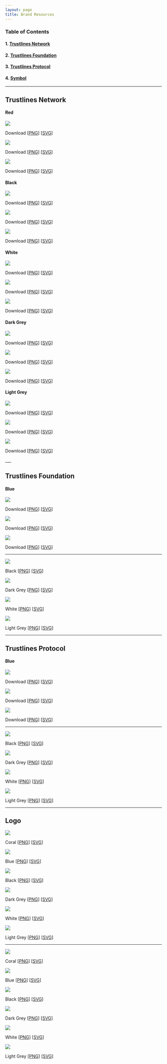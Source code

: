 ```yaml
---
layout: page
title: Brand Resources
---
```


### Table of Contents

#### 1. [Trustlines Network](#trustlines-network)

#### 2. [Trustlines Foundation](#trustlines-foundation)

#### 3. [Trustlines Protocol](#trustlines-protocol)

#### 4. [Symbol](#symbol)

___

## Trustlines Network

#### Red

<div class="row">
	<div class="6u 12u$(medium)">
		<p class="brand_images_hori"><img src="../../assets/images/brand/Network/PNG/trustlines-network-name-logo-red.png"/></p>
		<p class="brand_links">Download [<a href="../../assets/images/brand/Network/PNG/trustlines-network-name-logo-red.png">PNG</a>]&nbsp;[<a href="../../assets/images/brand/network/svg/trustlines-network-name-logo-red.svg">SVG</a>]</p>
	</div>
	<div class="6u 12u$(medium)">
		<p class="brand_images_hori"><img src="../../assets/images/brand/Network/PNG/trustlines-network-logo-red.png"/></p>
		<p class="brand_links">Download [<a href="../../assets/images/brand/Network/PNG/trustlines-network-logo-red.png">PNG</a>]&nbsp;[<a href="../../assets/images/brand/network/svg/trustlines-network-logo-red.svg">SVG</a>]</p>
	</div>
</div>

<div class="row">
	<div class="6u 12u$(medium)">
		<p class="brand_images"><img src="../../assets/images/brand/Network/PNG/trustlines-network-logo-center-red.png"/></p>
		<p class="brand_links">Download [<a href="../../assets/images/brand/Network/PNG/trustlines-network-logo-center-red.png">PNG</a>]&nbsp;[<a href="../../assets/images/brand/network/svg/trustlines-network-logo-center-red.svg">SVG</a>]</p>
	</div>
</div>

#### Black

<div class="row">
	<div class="6u 12u$(medium)">
		<p class="brand_images_hori"><img src="../../assets/images/brand/Network/PNG/trustlines-network-name-logo-black.png"/></p>
		<p class="brand_links">Download [<a href="../../assets/images/brand/Network/PNG/trustlines-network-name-logo-black.png">PNG</a>]&nbsp;[<a href="../../assets/images/brand/network/svg/trustlines-network-name-logo-black.svg">SVG</a>]</p>
	</div>
	<div class="6u 12u$(medium)">
		<p class="brand_images_hori"><img src="../../assets/images/brand/Network/PNG/trustlines-network-logo-black.png"/></p>
		<p class="brand_links">Download [<a href="../../assets/images/brand/Network/PNG/trustlines-network-logo-black.png">PNG</a>]&nbsp;[<a href="../../assets/images/brand/network/svg/trustlines-network-logo-black.svg">SVG</a>]</p>
	</div>
</div>

<div class="row">
	<div class="6u 12u$(medium)">
		<p class="brand_images"><img src="../../assets/images/brand/Network/PNG/trustlines-network-logo-center-black.png"/></p>
		<p class="brand_links">Download [<a href="../../assets/images/brand/Network/PNG/trustlines-network-logo-center-black.png">PNG</a>]&nbsp;[<a href="../../assets/images/brand/network/svg/trustlines-network-logo-center-black.svg">SVG</a>]</p>
	</div>
</div>

#### White

<div class="row">
	<div class="6u 12u$(medium)">
		<p class="brand_images_hori brand_images_light"><img src="../../assets/images/brand/Network/PNG/trustlines-network-name-logo-white.png"/></p>
		<p class="brand_links">Download [<a href="../../assets/images/brand/Network/PNG/trustlines-network-name-logo-white.png">PNG</a>]&nbsp;[<a href="../../assets/images/brand/network/svg/trustlines-network-name-logo-white.svg">SVG</a>]</p>
	</div>
	<div class="6u 12u$(medium)">
		<p class="brand_images_hori brand_images_light"><img src="../../assets/images/brand/Network/PNG/trustlines-network-logo-white.png"/></p>
		<p class="brand_links">Download [<a href="../../assets/images/brand/Network/PNG/trustlines-network-logo-white.png">PNG</a>]&nbsp;[<a href="../../assets/images/brand/network/svg/trustlines-network-logo-white.svg">SVG</a>]</p>
	</div>
</div>

<div class="row">
	<div class="6u 12u$(medium)">
		<p class="brand_images brand_images_light"><img src="../../assets/images/brand/Network/PNG/trustlines-network-logo-center-white.png"/></p>
		<p class="brand_links">Download [<a href="../../assets/images/brand/Network/PNG/trustlines-network-logo-center-white.png">PNG</a>]&nbsp;[<a href="../../assets/images/brand/network/svg/trustlines-network-logo-center-white.svg">SVG</a>]</p>
	</div>
</div>

#### Dark Grey

<div class="row">
	<div class="6u 12u$(medium)">
		<p class="brand_images_hori"><img src="../../assets/images/brand/Network/PNG/trustlines-network-name-logo-dark-grey.png"/></p>
		<p class="brand_links">Download [<a href="../../assets/images/brand/Network/PNG/trustlines-network-name-logo-dark-grey.png">PNG</a>]&nbsp;[<a href="../../assets/images/brand/network/svg/trustlines-network-name-logo-dark-grey.svg">SVG</a>]</p>
	</div>
	<div class="6u 12u$(medium)">
		<p class="brand_images_hori"><img src="../../assets/images/brand/Network/PNG/trustlines-network-logo-dark-grey.png"/></p>
		<p class="brand_links">Download [<a href="../../assets/images/brand/Network/PNG/trustlines-network-logo-dark-grey.png">PNG</a>]&nbsp;[<a href="../../assets/images/brand/network/svg/trustlines-network-logo-dark-grey.svg">SVG</a>]</p>
	</div>
</div>

<div class="row">
	<div class="6u 12u$(medium)">
		<p class="brand_images"><img src="../../assets/images/brand/Network/PNG/trustlines-network-logo-center-dark-grey.png"/></p>
		<p class="brand_links">Download [<a href="../../assets/images/brand/Network/PNG/trustlines-network-logo-center-dark-grey.png">PNG</a>]&nbsp;[<a href="../../assets/images/brand/network/svg/trustlines-network-logo-center-dark-grey.svg">SVG</a>]</p>
	</div>
</div>

#### Light Grey

<div class="row">
	<div class="6u 12u$(medium)">
		<p class="brand_images_hori brand_images_light"><img src="../../assets/images/brand/Network/PNG/trustlines-network-name-logo-light-grey.png"/></p>
		<p class="brand_links">Download [<a href="../../assets/images/brand/Network/PNG/trustlines-network-name-logo-light-grey.png">PNG</a>]&nbsp;[<a href="../../assets/images/brand/network/svg/trustlines-network-name-logo-light-grey.svg">SVG</a>]</p>
	</div>
	<div class="6u 12u$(medium)">
		<p class="brand_images_hori brand_images_light"><img src="../../assets/images/brand/Network/PNG/trustlines-network-logo-light-grey.png"/></p>
		<p class="brand_links">Download [<a href="../../assets/images/brand/Network/PNG/trustlines-network-logo-light-grey.png">PNG</a>]&nbsp;[<a href="../../assets/images/brand/network/svg/trustlines-network-logo-light-grey.svg">SVG</a>]</p>
	</div>
</div>

<div class="row">
	<div class="6u 12u$(medium)">
		<p class="brand_images brand_images_light"><img src="../../assets/images/brand/Network/PNG/trustlines-network-logo-center-light-grey.png"/></p>
		<p class="brand_links">Download [<a href="../../assets/images/brand/Network/PNG/trustlines-network-logo-center-light-grey.png">PNG</a>]&nbsp;[<a href="../../assets/images/brand/network/svg/trustlines-network-logo-center-light-grey.svg">SVG</a>]</p>
	</div>
</div>
___

## Trustlines Foundation

#### Blue

<div class="row">
	<div class="6u 12u$(medium)">
		<p class="brand_images_hori"><img src="../../assets/images/brand/Foundation/PNG/trustlines-foundation-name-logo-blue.png"/></p>
		<p class="brand_links">Download [<a href="../../assets/images/brand/Foundation/PNG/trustlines-foundation-name-logo-blue.png">PNG</a>]&nbsp;[<a href="../../assets/images/brand/Foundation/svg/trustlines-foundation-name-logo-blue.svg">SVG</a>]</p>
	</div>
	<div class="6u 12u$(medium)">
		<p class="brand_images_hori"><img src="../../assets/images/brand/Foundation/PNG/trustlines-foundation-logo-blue.png"/></p>
		<p class="brand_links">Download [<a href="../../assets/images/brand/Foundation/PNG/trustlines-foundation-logo-blue.png">PNG</a>]&nbsp;[<a href="../../assets/images/brand/Foundation/svg/trustlines-foundation-logo-blue.svg">SVG</a>]</p>
	</div>
</div>

<div class="row">
	<div class="6u 12u$(medium)">
		<p class="brand_images"><img src="../../assets/images/brand/Foundation/PNG/trustlines-foundation-logo-center-blue.png"/></p>
		<p class="brand_links">Download [<a href="../../assets/images/brand/Foundation/PNG/trustlines-foundation-logo-center-blue.png">PNG</a>]&nbsp;[<a href="../../assets/images/brand/Foundation/svg/trustlines-foundation-logo-center-blue.svg">SVG</a>]</p>
	</div>
</div>

___

<div class="row">
	<div class="6u 12u$(medium)">
		<p class="brand_images_hori"><img src="../../assets/images//brand/Foundation/PNG/trustlines-foundation-name-logo-black.png"/></p>
		<p class="brand_links">Black [<a href="../../assets/images//brand/Foundation/PNG/trustlines-foundation-name-logo-black.png">PNG</a>]&nbsp;[<a href="../../assets/images//brand/Foundation/SVG/trustlines-foundation-name-logo-black.svg">SVG</a>]</p>
	</div>
    <div class="6u 12u$(medium)">
		<p class="brand_images_hori"><img src="../../assets/images//brand/Foundation/PNG/trustlines-foundation-name-logo-dark-grey.png"/></p>
		<p class="brand_links">Dark Grey [<a href="../../assets/images//brand/Foundation/PNG/trustlines-foundation-name-logo-dark-grey.png">PNG</a>]&nbsp;[<a href="../../assets/images//brand/Foundation/SVG/trustlines-foundation-name-logo-dark-grey.svg">SVG</a>]</p>
	</div>
</div>

<div class="row">
	<div class="6u 12u$(medium)">
		<p class="brand_images_hori brand_images_light"><img src="../../assets/images//brand/Foundation/PNG/trustlines-foundation-name-logo-white.png"/></p>
		<p class="brand_links">White [<a href="../../assets/images//brand/Foundation/PNG/trustlines-foundation-name-logo-white.png">PNG</a>]&nbsp;[<a href="../../assets/images//brand/Foundation/SVG/trustlines-foundation-name-logo-white.svg">SVG</a>]</p>
	</div>
    <div class="6u 12u$(medium)">
		<p class="brand_images_hori brand_images_light"><img src="../../assets/images//brand/Foundation/PNG/trustlines-foundation-name-logo-light-grey.png"/></p>
		<p class="brand_links">Light Grey [<a href="../../assets/images//brand/Foundation/PNG/trustlines-foundation-name-logo-light-grey.png">PNG</a>]&nbsp;[<a href="../../assets/images//brand/Foundation/SVG/trustlines-foundation-name-logo-light-grey.svg">SVG</a>]</p>
	</div>
</div>

___

## Trustlines Protocol

#### Blue

<div class="row">
	<div class="6u 12u$(medium)">
		<p class="brand_images_hori"><img src="../../assets/images/brand/Protocol/PNG/trustlines-protocol-name-logo-blue.png"/></p>
		<p class="brand_links">Download [<a href="../../assets/images/brand/Protocol/PNG/trustlines-protocol-name-logo-blue.png">PNG</a>]&nbsp;[<a href="../../assets/images/brand/Protocol/svg/trustlines-protocol-name-logo-blue.svg">SVG</a>]</p>
	</div>
	<div class="6u 12u$(medium)">
		<p class="brand_images_hori"><img src="../../assets/images/brand/Protocol/PNG/trustlines-protocol-logo-blue.png"/></p>
		<p class="brand_links">Download [<a href="../../assets/images/brand/Protocol/PNG/trustlines-protocol-logo-blue.png">PNG</a>]&nbsp;[<a href="../../assets/images/brand/Protocol/svg/trustlines-protocol-logo-blue.svg">SVG</a>]</p>
	</div>
</div>

<div class="row">
	<div class="6u 12u$(medium)">
		<p class="brand_images"><img src="../../assets/images/brand/Protocol/PNG/trustlines-protocol-logo-center-blue.png"/></p>
		<p class="brand_links">Download [<a href="../../assets/images/brand/Protocol/PNG/trustlines-protocol-logo-center-blue.png">PNG</a>]&nbsp;[<a href="../../assets/images/brand/Protocol/svg/trustlines-protocol-logo-center-blue.svg">SVG</a>]</p>
	</div>
</div>

___

<div class="row">
	<div class="6u 12u$(medium)">
		<p class="brand_images_hori"><img src="../../assets/images//brand/Protocol/PNG/trustlines-protocol-name-logo-black.png"/></p>
		<p class="brand_links">Black [<a href="../../assets/images//brand/Protocol/PNG/trustlines-protocol-name-logo-black.png">PNG</a>]&nbsp;[<a href="../../assets/images//brand/Protocol/SVG/trustlines-protocol-name-logo-black.svg">SVG</a>]</p>
	</div>
    <div class="6u 12u$(medium)">
		<p class="brand_images_hori"><img src="../../assets/images//brand/Protocol/PNG/trustlines-protocol-name-logo-dark-grey.png"/></p>
		<p class="brand_links">Dark Grey [<a href="../../assets/images//brand/Protocol/PNG/trustlines-protocol-name-logo-dark-grey.png">PNG</a>]&nbsp;[<a href="../../assets/images//brand/Protocol/SVG/trustlines-protocol-name-logo-dark-grey.svg">SVG</a>]</p>
	</div>
</div>

<div class="row">
	<div class="6u 12u$(medium)">
		<p class="brand_images_hori brand_images_light"><img src="../../assets/images//brand/Protocol/PNG/trustlines-protocol-name-logo-white.png"/></p>
		<p class="brand_links"> White [<a href="../../assets/images//brand/Protocol/PNG/trustlines-protocol-name-logo-white.png">PNG</a>]&nbsp;[<a href="../../assets/images//brand/Protocol/SVG/trustlines-protocol-name-logo-white.svg">SVG</a>]</p>
	</div>
    <div class="6u 12u$(medium)">
		<p class="brand_images_hori brand_images_light"><img src="../../assets/images//brand/Protocol/PNG/trustlines-protocol-name-logo-light-grey.png"/></p>
		<p class="brand_links">Light Grey [<a href="../../assets/images//brand/Protocol/PNG/trustlines-protocol-name-logo-light-grey.png">PNG</a>]&nbsp;[<a href="../../assets/images//brand/Protocol/SVG/trustlines-protocol-name-logo-light-grey.svg">SVG</a>]</p>
	</div>
</div>

___

## Logo

<div class="row">
	<div class="6u 12u$(medium)">
		<p class="brand_images"><img src="../../assets/images/brand/General/PNG/trustlines-mark-logo-red.png"/></p>
		<p class="brand_links">Coral [<a href="../../assets/images/brand/General/PNG/trustlines-mark-logo-red.png">PNG</a>]&nbsp;[<a href="../../assets/images/brand/General/SVG/trustlines-mark-logo-red.svg">SVG</a>]</p>
	</div>
  	<div class="6u 12u$(medium)">
		<p class="brand_images"><img src="../../assets/images/brand/General/PNG/trustlines-mark-logo-blue.png"/></p>
		<p class="brand_links">Blue [<a href="../../assets/images/brand/General/PNG/trustlines-mark-logo-blue.png">PNG</a>]&nbsp;[<a href="../../assets/images/brand/General/SVG/trustlines-mark-logo-blue.svg">SVG</a>]</p>
	</div>
</div>

<div class="row">
	<div class="6u 12u$(medium)">
		<p class="brand_images"><img src="../../assets/images/brand/General/PNG/trustlines-mark-logo-black.png"/></p>
		<p class="brand_links">Black [<a href="../../assets/images/brand/General/PNG/trustlines-mark-logo-black.png">PNG</a>]&nbsp;[<a href="../../assets/images/brand/General/SVG/trustlines-mark-logo-black.svg">SVG</a>]</p>
	</div>
  	<div class="6u 12u$(medium)">
		<p class="brand_images"><img src="../../assets/images/brand/General/PNG/trustlines-mark-logo-dark-grey.png"/></p>
		<p class="brand_links">Dark Grey [<a href="../../assets/images/brand/General/PNG/trustlines-mark-logo-dark-grey.png">PNG</a>]&nbsp;[<a href="../../assets/images/brand/General/SVG/trustlines-mark-logo-dark-grey.svg">SVG</a>]</p>
	</div>
</div>

<div class="row">
	<div class="6u 12u$(medium)">
		<p class="brand_images brand_images_light"><img src="../../assets/images/brand/General/PNG/trustlines-mark-logo-white.png"/></p>
		<p class="brand_links">White [<a href="../../assets/images/brand/General/PNG/trustlines-mark-logo-white.png">PNG</a>]&nbsp;[<a href="../../assets/images/brand/General/SVG/trustlines-mark-logo-white.svg">SVG</a>]</p>
	</div>
  	<div class="6u 12u$(medium)">
		<p class="brand_images brand_images_light"><img src="../../assets/images/brand/General/PNG/trustlines-mark-logo-light-grey.png"/></p>
		<p class="brand_links">Light Grey [<a href="../../assets/images/brand/General/PNG/trustlines-mark-logo-light-grey.png">PNG</a>]&nbsp;[<a href="../../assets/images/brand/General/SVG/trustlines-mark-logo-light-grey.svg">SVG</a>]</p>
	</div>
</div>

___

<div class="row">
	<div class="6u 12u$(medium)">
		<p class="brand_images_hori brand_images"><img src="../../assets/images/brand/General/PNG/trustlines-logo-red.png"/></p>
		<p class="brand_links">Coral [<a href="../../assets/images/brand/General/PNG/trustlines-logo-red.png">PNG</a>]&nbsp;[<a href="../../assets/images/brand/General/SVG/trustlines-logo-red.svg">SVG</a>]</p>
	</div>
  	<div class="6u 12u$(medium)">
		<p class="brand_images_hori brand_images"><img src="../../assets/images/brand/General/PNG/trustlines-logo-blue.png"/></p>
		<p class="brand_links">Blue [<a href="../../assets/images/brand/General/PNG/trustlines-logo-blue.png">PNG</a>]&nbsp;[<a href="../../assets/images/brand/General/SVG/trustlines-logo-blue.svg">SVG</a>]</p>
	</div>
</div>

<div class="row">
	<div class="6u 12u$(medium)">
		<p class="brand_images_hori brand_images"><img src="../../assets/images/brand/General/PNG/trustlines-logo-black.png"/></p>
		<p class="brand_links">Black [<a href="../../assets/images/brand/General/PNG/trustlines-logo-black.png">PNG</a>]&nbsp;[<a href="../../assets/images/brand/General/SVG/trustlines-logo-black.svg">SVG</a>]</p>
	</div>
  	<div class="6u 12u$(medium)">
		<p class="brand_images_hori brand_images"><img src="../../assets/images/brand/General/PNG/trustlines-logo-dark-grey.png"/></p>
		<p class="brand_links">Dark Grey [<a href="../../assets/images/brand/General/PNG/trustlines-logo-dark-grey.png">PNG</a>]&nbsp;[<a href="../../assets/images/brand/General/SVG/trustlines-logo-dark-grey.svg">SVG</a>]</p>
	</div>
</div>

<div class="row">
	<div class="6u 12u$(medium)">
		<p class="brand_images_hori brand_images brand_images_light"><img src="../../assets/images/brand/General/PNG/trustlines-logo-white.png"/></p>
		<p class="brand_links">White [<a href="../../assets/images/brand/General/PNG/trustlines-logo-white.png">PNG</a>]&nbsp;[<a href="../../assets/images/brand/General/SVG/trustlines-logo-white.svg">SVG</a>]</p>
	</div>
  	<div class="6u 12u$(medium)">
		<p class="brand_images_hori brand_images brand_images_light"><img src="../../assets/images/brand/General/PNG/trustlines-logo-light-grey.png"/></p>
		<p class="brand_links">Light Grey [<a href="../../assets/images/brand/General/PNG/trustlines-logo-light-grey.png">PNG</a>]&nbsp;[<a href="../../assets/images/brand/General/SVG/trustlines-logo-light-grey.svg">SVG</a>]</p>
	</div>
</div>
